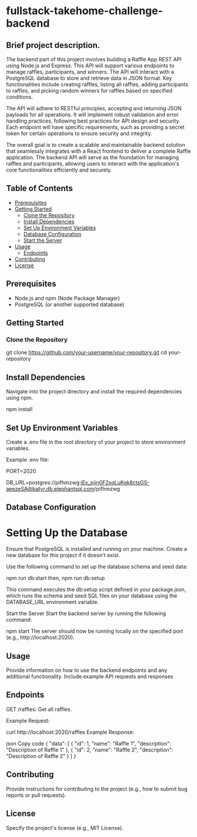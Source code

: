 # fullstack-takehome-challenge-backend

## Brief project description.

The backend part of this project involves building a Raffle App REST API using Node.js and Express. This API will support various endpoints to manage raffles, participants, and winners. The API will interact with a PostgreSQL database to store and retrieve data in JSON format. Key functionalities include creating raffles, listing all raffles, adding participants to raffles, and picking random winners for raffles based on specified conditions.

The API will adhere to RESTful principles, accepting and returning JSON payloads for all operations. It will implement robust validation and error handling practices, following best practices for API design and security. Each endpoint will have specific requirements, such as providing a secret token for certain operations to ensure security and integrity.

The overall goal is to create a scalable and maintainable backend solution that seamlessly integrates with a React frontend to deliver a complete Raffle application. The backend API will serve as the foundation for managing raffles and participants, allowing users to interact with the application's core functionalities efficiently and securely.

## Table of Contents

- [Prerequisites](#prerequisites)
- [Getting Started](#getting-started)
  - [Clone the Repository](#clone-the-repository)
  - [Install Dependencies](#install-dependencies)
  - [Set Up Environment Variables](#set-up-environment-variables)
  - [Database Configuration](#database-configuration)
  - [Start the Server](#start-the-server)
- [Usage](#usage)
  - [Endpoints](#endpoints)
- [Contributing](#contributing)
- [License](#license)

## Prerequisites

- Node.js and npm (Node Package Manager)
- PostgreSQL (or another supported database)

## Getting Started

### Clone the Repository

git clone https://github.com/your-username/your-repository.git
cd your-repository

## Install Dependencies

Navigate into the project directory and install the required dependencies using npm.

npm install

## Set Up Environment Variables

Create a .env file in the root directory of your project to store environment variables.

Example .env file:

PORT=2020

DB_URL=postgres://pifhmzwg:jEx_pjin0F2xqLuKgk8ctsGS-aeezeSA@batyr.db.elephantsql.com/pifhmzwg

## Database Configuration

# Setting Up the Database
Ensure that PostgreSQL is installed and running on your machine. Create a new database for this project if it doesn't exist.

Use the following command to set up the database schema and seed data:

npm run db:start
then,
npm run db:setup

This command executes the db:setup script defined in your package.json, which runs the schema and seed SQL files on your database using the DATABASE_URL environment variable.

Start the Server
Start the backend server by running the following command:

npm start
The server should now be running locally on the specified port (e.g., http://localhost:2020).

## Usage
Provide information on how to use the backend endpoints and any additional functionality. Include example API requests and responses

## Endpoints
GET /raffles: Get all raffles.

Example Request:

curl http://localhost:2020/raffles
Example Response:

json
Copy code
{
  "data": [
    {
      "id": 1,
      "name": "Raffle 1",
      "description": "Description of Raffle 1"
    },
    {
      "id": 2,
      "name": "Raffle 2",
      "description": "Description of Raffle 2"
    }
  ]
}

## Contributing
Provide instructions for contributing to the project (e.g., how to submit bug reports or pull requests).

## License
Specify the project's license (e.g., MIT License).